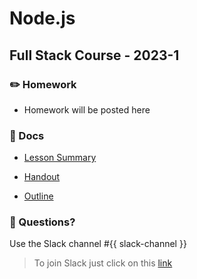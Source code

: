 # Node.js
## Full Stack Course - 2023-1

### ✏️ Homework

- Homework will be posted here

### 📄 Docs

- [Lesson Summary](https://...)

- [Handout](https://...)

- [Outline](https://...)


### 🤔 Questions?

Use the Slack channel #{{ slack-channel }}

> To join Slack just click on this [link](https://hamburgcodingschool.slack.com/join/shared_invite/enQtMjczNDI3OTE4NzIwLTE2ZmNkNDk5YTg3MDFlOTY2ZmU2YzU5YTU4MTNhNDg4MTRhNTMwYzFiNTdlOTdhYzllYzg5YmVkYzljNWExY2U#/)
